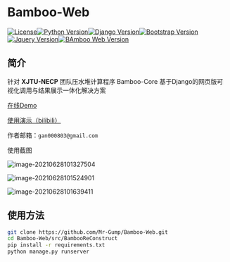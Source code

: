 # Bamboo-Web

[![License](https://img.shields.io/badge/License-Apache2-red.svg)](#)[![Python Version](https://img.shields.io/badge/python-3.7+-blue.svg)](#)[![Django Version](https://img.shields.io/badge/Django-3.2+-blue.svg)](#)[![Bootstrap Version](https://img.shields.io/badge/Bootstrap-4.6+-blue.svg)](#)[![Jquery Version](https://img.shields.io/badge/JQuery-1.3+-blue.svg)](#)[![BAmboo Web Version](https://img.shields.io/badge/Bamboo_Web-v2.0-blue.svg)](#)

## 简介

针对 **XJTU-NECP** 团队压水堆计算程序 Bamboo-Core 基于Django的网页版可视化调用与结果展示一体化解决方案

[在线Demo](http://live.mrgump.org:8888)

[使用演示（bilibili）](https://www.bilibili.com/video/BV1cq4y1j7RV/)

作者邮箱：`gan000803@gmail.com`

使用截图

![image-20210628101327504](https://gitee.com/Mr-Gump/images/raw/master/imgs/image-20210628101327504.png)

![image-20210628101524901](https://gitee.com/Mr-Gump/images/raw/master/imgs/image-20210628101524901.png)

![image-20210628101639411](https://gitee.com/Mr-Gump/images/raw/master/imgs/image-20210628101639411.png)

## 使用方法

```bash
git clone https://github.com/Mr-Gump/Bamboo-Web.git
cd Bamboo-Web/src/BambooReConstruct
pip install -r requirements.txt
python manage.py runserver
```



